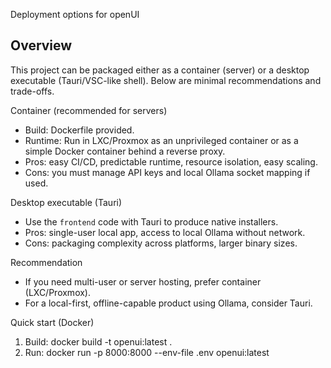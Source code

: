 Deployment options for openUI

Overview
--------
This project can be packaged either as a container (server) or a desktop
executable (Tauri/VSC-like shell). Below are minimal recommendations and
trade-offs.

Container (recommended for servers)
- Build: Dockerfile provided.
- Runtime: Run in LXC/Proxmox as an unprivileged container or as a simple
  Docker container behind a reverse proxy.
- Pros: easy CI/CD, predictable runtime, resource isolation, easy scaling.
- Cons: you must manage API keys and local Ollama socket mapping if used.

Desktop executable (Tauri)
- Use the `frontend` code with Tauri to produce native installers.
- Pros: single-user local app, access to local Ollama without network.
- Cons: packaging complexity across platforms, larger binary sizes.

Recommendation
- If you need multi-user or server hosting, prefer container (LXC/Proxmox).
- For a local-first, offline-capable product using Ollama, consider Tauri.

Quick start (Docker)
1. Build: docker build -t openui:latest .
2. Run: docker run -p 8000:8000 --env-file .env openui:latest
